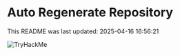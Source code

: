 # Auto Regenerate Repository

This README was last updated: 2025-04-16 16:56:21

 ![TryHackMe](https://tryhackme.com/badge/533634)